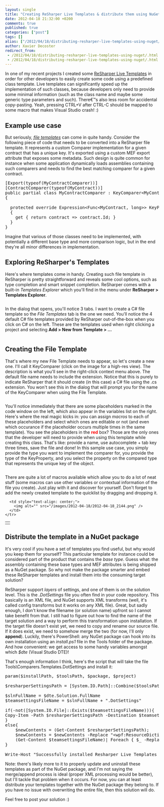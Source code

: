 ```yaml
---
layout: single
title: "Creating ReSharper Live Templates & distribute them using NuGet"
date: 2012-04-18 21:32:00 +0200
comments: true
published: true
categories: ["post"]
tags: []
alias: ["/2012/04/18/distributing-resharper-live-templates-using-nuget/"]
author: Xavier Decoster
redirect_from:
 - /2012/04/18/distributing-resharper-live-templates-using-nuget/.html
 - /2012/04/18/distributing-resharper-live-templates-using-nuget/.html
---
```

<p>In one of my recent projects I created some <a href="http://www.jetbrains.com/resharper/features/code_templates.html" target="_blank">ReSharper Live Templates</a> in order for other developers to easily create some code using a predefined class template. Live templates can significantly speed up the implementation of such classes, because developers only need to provide some minimal information (such as the class name and maybe some generic type parameters and such). There€™s also less room for accidental copy-pasting. Yeah, pressing CTRL+V after CTRL-C should be mapped to some macro that makes Visual Studio crash! :)</p>

<h2>Example use case</h2>

<p>But seriously, <a style="font-style: italic;" href="http://www.jetbrains.com/resharper/features/code_templates.html#File_Templates" target="_blank">file templates</a> can come in quite handy. Consider the following piece of code that needs to be converted into a ReSharper file template. It represents a custom Comparer implementation for a given contract that has a unique key. It's exported using a custom MEF export attribute that exposes some metadata. Such design is quite common for instance when some application dynamically loads assemblies containing such comparers and needs to find the best matching comparer for a given contract.</p>

<pre class="brush: c#;">[Export(typeof(MyContractComparer))]
[ContractComparer(typeof(MyContract))]
public partial class MyContractComparer : KeyComparer&lt;MyContract, long&gt;
{

  protected override Expression&lt;Func&lt;MyContract, long&gt;&gt; KeyProperty
  {
    get { return contract =&gt; contract.Id; }
  }
}</pre>

<p>Imagine that various of those classes need to be implemented, with potentially a different base type and more comparison logic, but in the end they're all minor differences in implementation.</p>

<h2>Exploring ReSharper's Templates</h2>

<p>Here's where templates come in handy. Creating such file template in ReSharper is pretty straightforward and reveals some cool options, such as type completion and smart snippet completion. ReSharper comes with a built-in <em>Templates Explorer</em> which you'll find in the menu under <strong>ReSharper > Templates Explorer</strong>.</p>

<p><img src="/images/2012-04-18/2012-04-18_2104.png" alt="" /></p>

<p>In the dialog that opens, you'll notice 3 tabs. I want to create a C# file template so the <em>File Templates</em> tab is the one we need. You'll notice the 4 default C# file templates provided by ReSharper out-of-the-box when you click on C# on the left. These are the templates used when right clicking a project and selecting <strong>Add > New from Template > ...</strong></p>

<p><img style="max-width: 650px;" alt="" src="/images/2012-04-18/2012-04-18_2109.png" /></p>

<h2>Creating the File Template</h2>

<p>That's where my new File Template needs to appear, so let's create a new one. I'll call it KeyComparer (click on the image for a high-res view). The description is what you'll see in the right-click context menu above. The default file name needs to include the extension. Notice that this is purely to indicate ReSharper that it should create (in this case) a C# file using the .cs extension. You won't see this in the dialog that will prompt you for the name of the KeyComparer when using the File Template.</p>

<p><img src="/images/2012-04-18/2012-04-18_2145.png" alt="" /></p>

<p>You'll notice immediately that there are some placeholders marked in the code window on the left, which also appear in the variables list on the right. Here's where the real magic kicks in: you can assign <em>macros</em> to each of these placeholders and select which ones are editable or not (and even which occurance if the placeholder occurs multiple times in the same template). You see the placeholders in the <span style="color: #ff0000; font-weight: bold;">red</span> box? Those are the only ones that the developer will need to provide when using this template while creating this class. That's like: provide a name, use autocomplete + tab key three times, save the file and done! In this sample use case, you simply provide the type you want to implement the comparer for, you provide the type of the KeyProperty, and you select the property on the compared type that represents the unique key of the object.</p>

<p><a href="/images/2012-04-18/2012-04-18_2131.png" target="_blank"><img style="max-width: 650px;" alt="" src="/images/2012-04-18/2012-04-18_2131.png" /></a></p>

<p>There are quite a lot of macros available which allow you to do a lot of neat stuff (some macros can use other variables or contextual information of the file you create). Just play with it and discover for yourself. Don't forget to add the newly created template to the quicklist by dragging and dropping it.</p>

<table border="0">
  <tbody>
    <tr>
      <td style="text-align: center;">
        <img alt="" src="/images/2012-04-18/2012-04-18_2143.png" />
      </td>

      <td style="text-align: center;">
        <img alt="" src="/images/2012-04-18/2012-04-18_2144.png" />
      </td>
    </tr>
  </tbody>
</table>

<h2>Distribute the template in a NuGet package</h2>

<p>It's very cool if you have a set of templates you find useful, but why would you keep them for yourself? This particular template for instance could be considered part of the product that contains the <em>base type</em>. Guess what: the assembly containing these base types and MEF attributes is being shipped as a NuGet package. So why not make the package smarter and embed these ReSharper templates and install them into the consuming target solution?</p>

<p>ReSharper support <em>layers</em> of settings, and one of them is on the solution level. This is the <em><solutionName>.DotSettings</em> file you often find in your code repository. This basically is an XML file, and NuGet supports XML transforms (well, it's called config transforms but it works on any XML file). Great, but sadly enough, I don't know the filename (or solution name) upfront so I cannot take benefit from that. I still had to figure out how to find the name of the target solution and a way to perform this transformation upon installation. If the target file doesn't exist yet, we need to copy and rename our source file. If it does exist, we need to somehow merge the two (for now, I'll only <strong>append</strong>). Luckily, there's PowerShell: any NuGet package can hook into its own installation using an <em>install.ps1</em> file in the Tools folder of the package. And how convenient: we get access to some handy variables amongst which <em>$dte</em> (Visual Studio DTE)!</p>

<p>That's enough information I think, here's the script that will take the file Tools\Comparers.Templates.DotSettings and install it:</p>

<pre class="brush: powershell;gutter:false;auto-links:false;">param($installPath, $toolsPath, $package, $project)

$resharperSettingsPath = [System.IO.Path]::Combine($toolsPath, 'Comparers.Templates.DotSettings')

$slnFullName = $dte.Solution.FullName
$teamsettingsFileName = $slnFullName + ".DotSettings"

if(-not([System.IO.File]::Exists($teamsettingsFileName))){
Copy-Item -Path $resharperSettingsPath -Destination $teamsettingsFileName -ErrorAction stop
}
else{
    $newContents = (Get-Content $resharperSettingsPath);
    $newContents = $newContents -Replace "&lt;wpf:ResourceDictionary xml:space=""preserve"" xmlns:x=""http://schemas.microsoft.com/winfx/2006/xaml"" xmlns:s=""clr-namespace:System;assembly=mscorlib"" xmlns:ss=""urn:shemas-jetbrains-com:settings-storage-xaml"" xmlns:wpf=""http://schemas.microsoft.com/winfx/2006/xaml/presentation""&gt;", "";
    (Get-Content $teamsettingsFileName)| Foreach { $_ -Replace "&lt;/wpf:ResourceDictionary&gt;", "$newContents" }| Set-Content $teamsettingsFileName;
}

Write-Host "Successfully installed Resharper Live Templates into '$teamsettingsFileName'"</pre>

<p>Note: there's likely more to it to properly update and uninstall these templates as part of the NuGet package, and I'm not saying the merge/append process is ideal (proper XML processing would be better), but I'll tackle that problem when it occurs. For now, you can at least distribute your templates together with the NuGet package they belong to. If you have no issue with overwriting the entire file, then this solution will do.</p>

<p>Feel free to post your solution :)</p>

<p><img style="max-width: 650px;" alt="" src="/images/2012-04-18/2012-04-18_2258.png" /></p>
